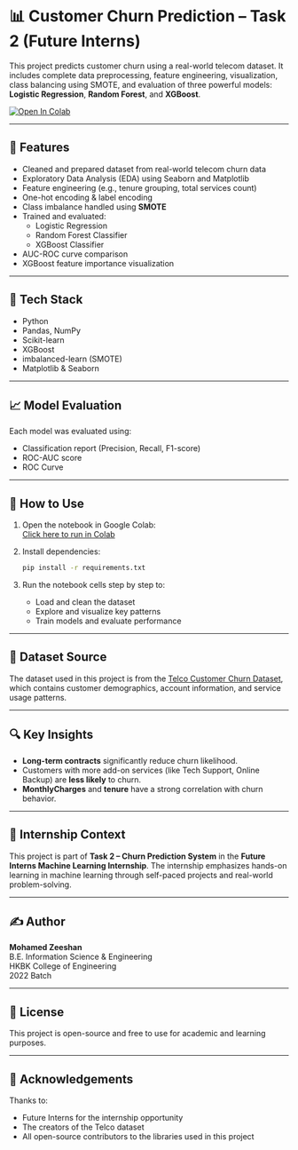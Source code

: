 # 📊 Customer Churn Prediction – Task 2 (Future Interns)

This project predicts customer churn using a real-world telecom dataset. It includes complete data preprocessing, feature engineering, visualization, class balancing using SMOTE, and evaluation of three powerful models: **Logistic Regression**, **Random Forest**, and **XGBoost**.

[![Open In Colab](https://colab.research.google.com/assets/colab-badge.svg)](https://colab.research.google.com/github/MohammedTaha-751/FUTURE_ML_2/blob/main/Churn_Prediction_Task2.ipynb)

---

## 🚀 Features
- Cleaned and prepared dataset from real-world telecom churn data  
- Exploratory Data Analysis (EDA) using Seaborn and Matplotlib  
- Feature engineering (e.g., tenure grouping, total services count)  
- One-hot encoding & label encoding  
- Class imbalance handled using **SMOTE**  
- Trained and evaluated:
  - Logistic Regression  
  - Random Forest Classifier  
  - XGBoost Classifier  
- AUC-ROC curve comparison  
- XGBoost feature importance visualization  

---

## 🧰 Tech Stack
- Python  
- Pandas, NumPy  
- Scikit-learn  
- XGBoost  
- imbalanced-learn (SMOTE)  
- Matplotlib & Seaborn  

---

## 📈 Model Evaluation
Each model was evaluated using:
- Classification report (Precision, Recall, F1-score)  
- ROC-AUC score  
- ROC Curve  

---

## 📎 How to Use

1. Open the notebook in Google Colab:  
   [Click here to run in Colab](https://colab.research.google.com/github/MohammedTaha-751/FUTURE_ML_2/blob/main/Churn_Prediction_Task2.ipynb)

2. Install dependencies:
   ```bash
   pip install -r requirements.txt
   ```

3. Run the notebook cells step by step to:
   - Load and clean the dataset  
   - Explore and visualize key patterns  
   - Train models and evaluate performance  

---

## 📂 Dataset Source
The dataset used in this project is from the [Telco Customer Churn Dataset](https://github.com/MohElaghory/Telco-Customer-Churn), which contains customer demographics, account information, and service usage patterns.

---

## 🔍 Key Insights
- **Long-term contracts** significantly reduce churn likelihood.  
- Customers with more add-on services (like Tech Support, Online Backup) are **less likely** to churn.  
- **MonthlyCharges** and **tenure** have a strong correlation with churn behavior.

---

## 🎯 Internship Context
This project is part of **Task 2 – Churn Prediction System** in the **Future Interns Machine Learning Internship**. The internship emphasizes hands-on learning in machine learning through self-paced projects and real-world problem-solving.

---

## ✍️ Author
**Mohamed Zeeshan**  
B.E. Information Science & Engineering  
HKBK College of Engineering  
2022 Batch

---

## 📄 License
This project is open-source and free to use for academic and learning purposes.

---

## 🙌 Acknowledgements
Thanks to:
- Future Interns for the internship opportunity  
- The creators of the Telco dataset  
- All open-source contributors to the libraries used in this project

